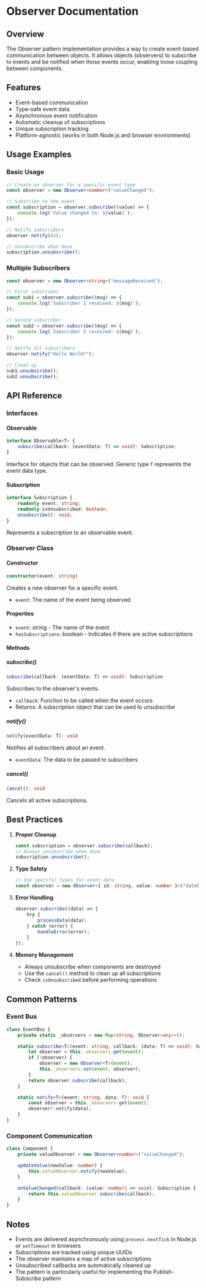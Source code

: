 # Observer Documentation

## Overview
The Observer pattern implementation provides a way to create event-based communication between objects. It allows objects (observers) to subscribe to events and be notified when those events occur, enabling loose coupling between components.

## Features
- Event-based communication
- Type-safe event data
- Asynchronous event notification
- Automatic cleanup of subscriptions
- Unique subscription tracking
- Platform-agnostic (works in both Node.js and browser environments)

## Usage Examples

### Basic Usage
```typescript
// Create an observer for a specific event type
const observer = new Observer<number>("valueChanged");

// Subscribe to the event
const subscription = observer.subscribe((value) => {
    console.log(`Value changed to: ${value}`);
});

// Notify subscribers
observer.notify(42);

// Unsubscribe when done
subscription.unsubscribe();
```

### Multiple Subscribers
```typescript
const observer = new Observer<string>("messageReceived");

// First subscriber
const sub1 = observer.subscribe((msg) => {
    console.log(`Subscriber 1 received: ${msg}`);
});

// Second subscriber
const sub2 = observer.subscribe((msg) => {
    console.log(`Subscriber 2 received: ${msg}`);
});

// Notify all subscribers
observer.notify("Hello World!");

// Clean up
sub1.unsubscribe();
sub2.unsubscribe();
```

## API Reference

### Interfaces

#### Observable<T>
```typescript
interface Observable<T> {
    subscribe(callback: (eventData: T) => void): Subscription;
}
```
Interface for objects that can be observed. Generic type `T` represents the event data type.

#### Subscription
```typescript
interface Subscription {
    readonly event: string;
    readonly isUnsubscribed: boolean;
    unsubscribe(): void;
}
```
Represents a subscription to an observable event.

### Observer Class

#### Constructor
```typescript
constructor(event: string)
```
Creates a new observer for a specific event.
- `event`: The name of the event being observed

#### Properties
- `event`: string - The name of the event
- `hasSubscriptions`: boolean - Indicates if there are active subscriptions

#### Methods

##### subscribe()
```typescript
subscribe(callback: (eventData: T) => void): Subscription
```
Subscribes to the observer's events.
- `callback`: Function to be called when the event occurs
- Returns: A subscription object that can be used to unsubscribe

##### notify()
```typescript
notify(eventData: T): void
```
Notifies all subscribers about an event.
- `eventData`: The data to be passed to subscribers

##### cancel()
```typescript
cancel(): void
```
Cancels all active subscriptions.

## Best Practices

1. **Proper Cleanup**
   ```typescript
   const subscription = observer.subscribe(callback);
   // Always unsubscribe when done
   subscription.unsubscribe();
   ```

2. **Type Safety**
   ```typescript
   // Use specific types for event data
   const observer = new Observer<{ id: string, value: number }>("dataChanged");
   ```

3. **Error Handling**
   ```typescript
   observer.subscribe((data) => {
       try {
           processData(data);
       } catch (error) {
           handleError(error);
       }
   });
   ```

4. **Memory Management**
   - Always unsubscribe when components are destroyed
   - Use the `cancel()` method to clean up all subscriptions
   - Check `isUnsubscribed` before performing operations

## Common Patterns

### Event Bus
```typescript
class EventBus {
    private static _observers = new Map<string, Observer<any>>();

    static subscribe<T>(event: string, callback: (data: T) => void): Subscription {
        let observer = this._observers.get(event);
        if (!observer) {
            observer = new Observer<T>(event);
            this._observers.set(event, observer);
        }
        return observer.subscribe(callback);
    }

    static notify<T>(event: string, data: T): void {
        const observer = this._observers.get(event);
        observer?.notify(data);
    }
}
```

### Component Communication
```typescript
class Component {
    private valueObserver = new Observer<number>("valueChanged");

    updateValue(newValue: number) {
        this.valueObserver.notify(newValue);
    }

    onValueChanged(callback: (value: number) => void): Subscription {
        return this.valueObserver.subscribe(callback);
    }
}
```

## Notes
- Events are delivered asynchronously using `process.nextTick` in Node.js or `setTimeout` in browsers
- Subscriptions are tracked using unique UUIDs
- The observer maintains a map of active subscriptions
- Unsubscribed callbacks are automatically cleaned up
- The pattern is particularly useful for implementing the Publish-Subscribe pattern 